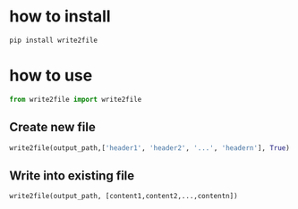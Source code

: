 # how to install 
`pip install write2file`
# how to use
```python
from write2file import write2file
```
## Create new file
```python
write2file(output_path,['header1', 'header2', '...', 'headern'], True)
```
## Write into existing file
```python
write2file(output_path, [content1,content2,...,contentn])
```
